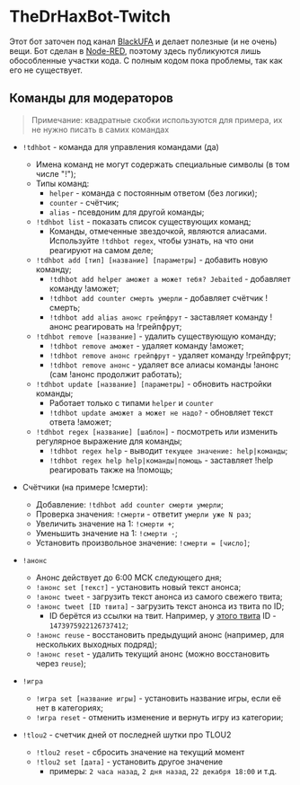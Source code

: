 # TheDrHaxBot-Twitch

Этот бот заточен под канал [BlackUFA](https://twitch.tv/blackufa) и делает полезные (и не очень) вещи. Бот сделан в [Node-RED](https://nodered.org/), поэтому здесь публикуются лишь обособленные участки кода. С полным кодом пока проблемы, так как его не существует.

## Команды для модераторов

> Примечание: квадратные скобки используются для примера, их не нужно писать в самих командах

* `!tdhbot` - команда для управления командами (да)
  * Имена команд не могут содержать специальные символы (в том числе "!");
  * Типы команд:
    * `helper` - команда с постоянным ответом (без логики);
    * `counter` - счётчик;
    * `alias` - псевдоним для другой команды;
  * `!tdhbot list` - показать список существующих команд;
    * Команды, отмеченные звездочкой, являются алиасами. Используйте `!tdhbot regex`, чтобы узнать, на что они реагируют на самом деле;
  * `!tdhbot add [тип] [название] [параметры]` - добавить новую команду;
    * `!tdhbot add helper аможет а может тебя? Jebaited` - добавляет команду !аможет;
    * `!tdhbot add counter смерть умерли` - добавляет счётчик !смерть;
    * `!tdhbot add alias анонс грейпфрут` - заставляет команду !анонс реагировать на !грейпфрут;
  * `!tdhbot remove [название]` - удалить существующую команду;
    * `!tdhbot remove аможет` - удаляет команду !аможет;
    * `!tdhbot remove анонс грейпфрут` - удаляет команду !грейпфрут;
    * `!tdhbot remove анонс` - удаляет все алиасы команды !анонс (сам !анонс продолжит работать);
  * `!tdhbot update [название] [параметры]` - обновить настройки команды;
    * Работает только с типами `helper` и `counter`
    * `!tdhbot update аможет а может не надо?` - обновляет текст ответа !аможет;
  * `!tdhbot regex [название] [шаблон]` - посмотреть или изменить регулярное выражение для команды;
    * `!tdhbot regex help` - выводит `текущее значение: help|команды`;
    * `!tdhbot regex help help|команды|помощь` - заставляет !help реагировать также на !помощь;

* Счётчики (на примере !смерти):
  * Добавление: `!tdhbot add counter смерти умерли`;
  * Проверка значения: `!смерти` - ответит `умерли уже N раз`;
  * Увеличить значение на 1: `!смерти +`;
  * Уменьшить значение на 1: `!смерти -`;
  * Установить произвольное значение: `!смерти = [число]`;

* `!анонс`
  * Анонс действует до 6:00 МСК следующего дня;
  * `!анонс set [текст]` - установить новый текст анонса;
  * `!анонс tweet` - загрузить текст анонса из самого свежего твита;
  * `!анонс tweet [ID твита]` - загрузить текст анонса из твита по ID;
    * ID берётся из ссылки на твит. Например, у [этого твита](https://twitter.com/Sempai_Black/status/1473975922126737412) ID - `1473975922126737412`;
  * `!анонс reuse` - восстановить предыдущий анонс (например, для нескольких выходных подряд);
  * `!анонс reset` - удалить текущий анонс (можно восстановить через `reuse`);

* `!игра`
  * `!игра set [название игры]` - установить название игры, если её нет в категориях;
  * `!игра reset` - отменить изменение и вернуть игру из категории;

* `!tlou2` - счетчик дней от последней шутки про TLOU2
  * `!tlou2 reset` - сбросить значение на текущий момент
  * `!tlou2 set [дата]` - установить другое значение
    * примеры: `2 часа назад`, `2 дня назад`, `22 декабря 18:00` и т.д.
